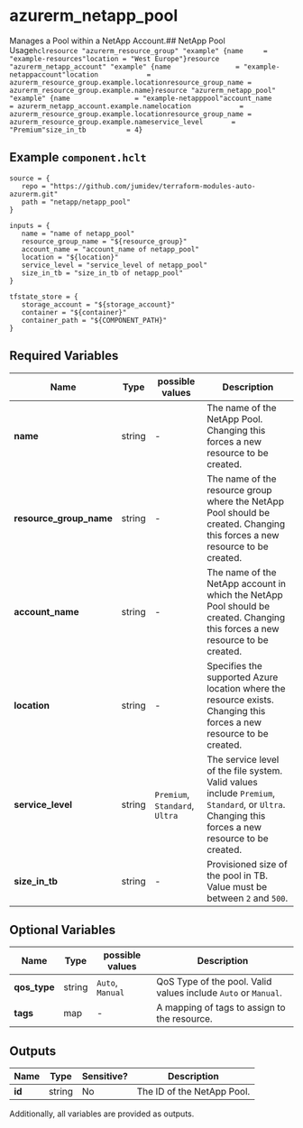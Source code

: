 # azurerm_netapp_pool

Manages a Pool within a NetApp Account.## NetApp Pool Usage```hclresource "azurerm_resource_group" "example" {name     = "example-resources"location = "West Europe"}resource "azurerm_netapp_account" "example" {name                = "example-netappaccount"location            = azurerm_resource_group.example.locationresource_group_name = azurerm_resource_group.example.name}resource "azurerm_netapp_pool" "example" {name                = "example-netapppool"account_name        = azurerm_netapp_account.example.namelocation            = azurerm_resource_group.example.locationresource_group_name = azurerm_resource_group.example.nameservice_level       = "Premium"size_in_tb          = 4}```

## Example `component.hclt`

```hcl
source = {
   repo = "https://github.com/jumidev/terraform-modules-auto-azurerm.git"   
   path = "netapp/netapp_pool"   
}

inputs = {
   name = "name of netapp_pool"   
   resource_group_name = "${resource_group}"   
   account_name = "account_name of netapp_pool"   
   location = "${location}"   
   service_level = "service_level of netapp_pool"   
   size_in_tb = "size_in_tb of netapp_pool"   
}

tfstate_store = {
   storage_account = "${storage_account}"   
   container = "${container}"   
   container_path = "${COMPONENT_PATH}"   
}

```

## Required Variables

| Name | Type |  possible values |  Description |
| ---- | --------- |  ----------- | ----------- |
| **name** | string |  -  |  The name of the NetApp Pool. Changing this forces a new resource to be created. | 
| **resource_group_name** | string |  -  |  The name of the resource group where the NetApp Pool should be created. Changing this forces a new resource to be created. | 
| **account_name** | string |  -  |  The name of the NetApp account in which the NetApp Pool should be created. Changing this forces a new resource to be created. | 
| **location** | string |  -  |  Specifies the supported Azure location where the resource exists. Changing this forces a new resource to be created. | 
| **service_level** | string |  `Premium`, `Standard`, `Ultra`  |  The service level of the file system. Valid values include `Premium`, `Standard`, or `Ultra`. Changing this forces a new resource to be created. | 
| **size_in_tb** | string |  -  |  Provisioned size of the pool in TB. Value must be between `2` and `500`. | 

## Optional Variables

| Name | Type |  possible values |  Description |
| ---- | --------- |  ----------- | ----------- |
| **qos_type** | string |  `Auto`, `Manual`  |  QoS Type of the pool. Valid values include `Auto` or `Manual`. | 
| **tags** | map |  -  |  A mapping of tags to assign to the resource. | 



## Outputs

| Name | Type | Sensitive? | Description |
| ---- | ---- | --------- | --------- |
| **id** | string | No  | The ID of the NetApp Pool. | 

Additionally, all variables are provided as outputs.
